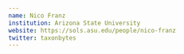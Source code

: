```yaml
---
name: Nico Franz
institution: Arizona State University
website: https://sols.asu.edu/people/nico-franz
twitter: taxonbytes
---
```

